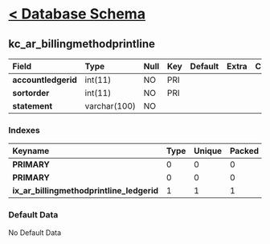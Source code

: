 # [< Database Schema](DatabaseSchema.md) #

## kc\_ar\_billingmethodprintline ##
| **Field** | Type | Null | Key | Default | Extra | Comment |
|:----------|:-----|:-----|:----|:--------|:------|:--------|
| **accountledgerid** | int(11) | NO | PRI |  |  |  |
| **sortorder** | int(11) | NO | PRI |  |  |  |
| **statement** | varchar(100) | NO |  |  |  |  |


### Indexes ###
| **Keyname** | Type | Unique | Packed | Column | Seq | Cardinality | Collation | Null | Comment |
|:------------|:-----|:-------|:-------|:-------|:----|:------------|:----------|:-----|:--------|
| **PRIMARY** | 0 | 0 | 0 | accountledgerid | 1 |  | A | 0 | 0 |
| **PRIMARY** | 0 | 0 | 0 | sortorder | 2 | 0 | A | 0 | 0 |
| **ix\_ar\_billingmethodprintline\_ledgerid** | 1 | 1 | 1 | accountledgerid | 1 |  | A | 1 | 1 |


### Default Data ###
No Default Data
